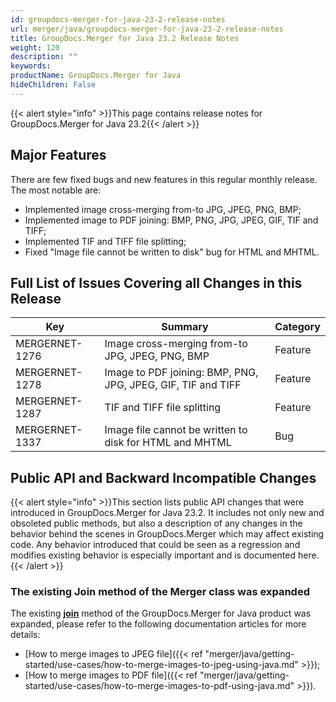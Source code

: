 ```yaml
---
id: groupdocs-merger-for-java-23-2-release-notes
url: merger/java/groupdocs-merger-for-java-23-2-release-notes
title: GroupDocs.Merger for Java 23.2 Release Notes
weight: 120
description: ""
keywords: 
productName: GroupDocs.Merger for Java
hideChildren: False
---
```

{{< alert style="info" >}}This page contains release notes for GroupDocs.Merger for Java 23.2{{< /alert >}}

## Major Features

There are few fixed bugs and new features in this regular monthly release. The most notable are:

*   Implemented image cross-merging from-to JPG, JPEG, PNG, BMP;
*   Implemented image to PDF joining: BMP, PNG, JPG, JPEG, GIF, TIF and TIFF;
*   Implemented TIF and TIFF file splitting;
*   Fixed "Image file cannot be written to disk" bug for HTML and MHTML.

## Full List of Issues Covering all Changes in this Release

| Key | Summary | Category |
| --- | --- | --- |
| MERGERNET-1276 | Image cross-merging from-to JPG, JPEG, PNG, BMP | Feature |
| MERGERNET-1278 | Image to PDF joining: BMP, PNG, JPG, JPEG, GIF, TIF and TIFF | Feature |
| MERGERNET-1287 | TIF and TIFF file splitting | Feature |
| MERGERNET-1337 | Image file cannot be written to disk for HTML and MHTML | Bug |

## Public API and Backward Incompatible Changes

{{< alert style="info" >}}This section lists public API changes that were introduced in GroupDocs.Merger for Java 23.2. It includes not only new and obsoleted public methods, but also a description of any changes in the behavior behind the scenes in GroupDocs.Merger which may affect existing code. Any behavior introduced that could be seen as a regression and modifies existing behavior is especially important and is documented here.{{< /alert >}}


### The existing Join method of the Merger class was expanded

The existing **[join](https://reference.groupdocs.com/merger/java/com.groupdocs.merger/merger/#join-java.io.InputStream-)** method of the GroupDocs.Merger for Java product was expanded, please refer to the following documentation articles for more details:

*   [How to merge images to JPEG file]({{< ref "merger/java/getting-started/use-cases/how-to-merge-images-to-jpeg-using-java.md" >}});
*   [How to merge images to PDF file]({{< ref "merger/java/getting-started/use-cases/how-to-merge-images-to-pdf-using-java.md" >}}).
